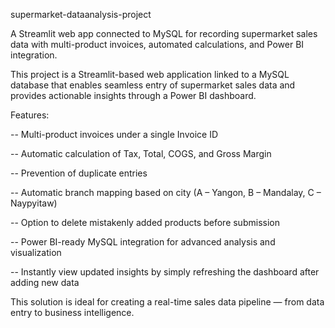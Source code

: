 supermarket-dataanalysis-project

A Streamlit web app connected to MySQL for recording supermarket sales data with multi-product invoices, automated calculations, and Power BI integration.

This project is a Streamlit-based web application linked to a MySQL database that enables seamless entry of supermarket sales data and provides actionable insights through a Power BI dashboard.

Features:

-- Multi-product invoices under a single Invoice ID

-- Automatic calculation of Tax, Total, COGS, and Gross Margin

-- Prevention of duplicate entries

-- Automatic branch mapping based on city (A – Yangon, B – Mandalay, C – Naypyitaw)

-- Option to delete mistakenly added products before submission

-- Power BI-ready MySQL integration for advanced analysis and visualization

-- Instantly view updated insights by simply refreshing the dashboard after adding new data

This solution is ideal for creating a real-time sales data pipeline — from data entry to business intelligence.
